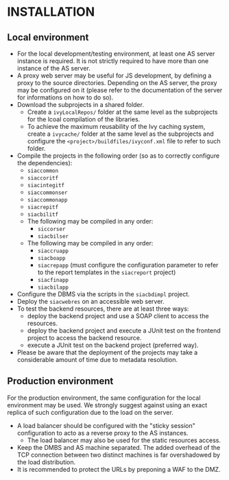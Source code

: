 # INSTALLATION

## Local environment
- For the local development/testing environment, at least one AS server instance is required. It is not strictly required to have more than one instance of the AS server.
- A proxy web server may be useful for JS development, by defining a proxy to the source directories. Depending on the AS server, the proxy may be configured on it (please refer to the documentation of the server for informations on how to do so).
- Download the subprojects in a shared folder.
  - Create a `ivyLocalRepos/` folder at the same level as the subprojects for the lcoal compilation of the libraries.
  - To achieve the maximum reusability of the Ivy caching system, create a `ivycache/` folder at the same level as the subprojects and configure the `<project>/buildfiles/ivyconf.xml` file to refer to such folder.
- Compile the projects in the following order (so as to correctly configure the dependencies):
  - `siaccommon`
  - `siaccoritf`
  - `siacintegitf`
  - `siaccommonser`
  - `siaccommonapp`
  - `siacrepitf`
  - `siacbilitf`
  - The following may be compiled in any order:
    - `siccorser`
    - `siacbilser`
  - The following may be compiled in any order:
    - `siaccruapp`
    - `siacboapp`
    - `siacrepapp` (must configure the configuration parameter to refer to the report templates in the `siacreport` project)
    - `siacfinapp`
    - `siacbilapp`
- Configure the DBMS via the scripts in the `siacbdimpl` project.
- Deploy the `siacwebres` on an accessible web server.
- To test the backend resources, there are at least three ways:
  - deploy the backend project and use a SOAP client to access the resources.
  - deploy the backend project and execute a JUnit test on the frontend project to access the backend resource.
  - execute a JUnit test on the backend project (preferred way).
- Please be aware that the deployment of the projects may take a considerable amount of time due to metadata resolution.

## Production environment
For the production environment, the same configuration for the local environment may be used. We strongly suggest against using an exact replica of such configuration due to the load on the server.

- A load balancer should be configured with the "sticky session" configuration to acto as a reverse proxy to the AS instances.
  - The load balancer may also be used for the static resources access.
- Keep the DMBS and AS machine separated. The added overhead of the TCP connection between two distinct machines is far overshadowed by the load distribution.
- It is recommended to protect the URLs by preponing a WAF to the DMZ.
